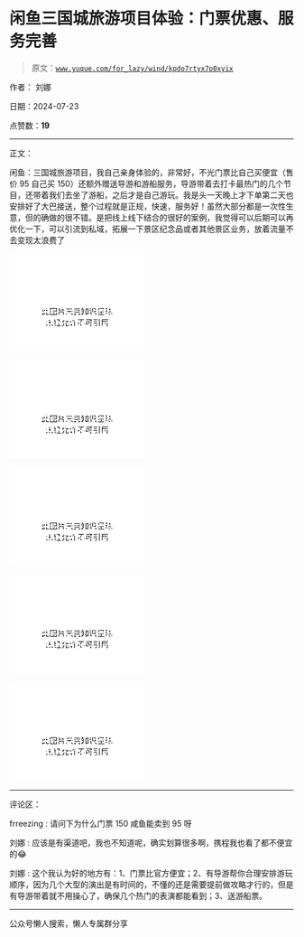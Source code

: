 # 闲鱼三国城旅游项目体验：门票优惠、服务完善

> 原文：[`www.yuque.com/for_lazy/wind/kpdo7rtyx7p0xyix`](https://www.yuque.com/for_lazy/wind/kpdo7rtyx7p0xyix)

作者： 刘娜

日期：2024-07-23

点赞数：**19**

* * *

正文：

闲鱼：三国城旅游项目，我自己亲身体验的，非常好，不光门票比自己买便宜（售价 95
自己买 150）还额外赠送导游和游船服务，导游带着去打卡最热门的几个节目，还带着我们去坐了游船，之后才是自己游玩。我是头一天晚上才下单第二天也安排好了大巴接送，整个过程就是正规，快速，服务好！虽然大部分都是一次性生意，但的确做的很不错。是把线上线下结合的很好的案例，我觉得可以后期可以再优化一下，可以引流到私域，拓展一下景区纪念品或者其他景区业务，放着流量不去变现太浪费了

![](img/85d807ab125912964e43f2ff5a791228.png "None")

![](img/67fe1336471bb903a346a6387adab61a.png "None")

![](img/7aaa4ce5bd2525084b9b92adb1ce735c.png "None")

![](img/524bb6d3a0b40c2e80ce75e3a945f8a6.png "None")

![](img/edac19c4d865a35047701b730398d2f4.png "None")

* * *

评论区：

frreezing : 请问下为什么门票 150 咸鱼能卖到 95 呀

刘娜 : 应该是有渠道吧，我也不知道呢，确实划算很多啊，携程我也看了都不便宜的😂

刘娜 : 这个我认为好的地方有：1、门票比官方便宜；2、有导游帮你合理安排游玩顺序，因为几个大型的演出是有时间的，不懂的还是需要提前做攻略才行的，但是有导游带着就不用操心了，确保几个热门的表演都能看到；3、送游船票。

* * *

公众号懒人搜索，懒人专属群分享